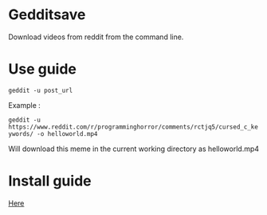 # Gedditsave
Download videos from reddit from the command line.


# Use guide 

`geddit -u post_url`

Example : 

`geddit -u https://www.reddit.com/r/programminghorror/comments/rctjq5/cursed_c_keywords/ -o helloworld.mp4`

Will download this meme in the current working directory as helloworld.mp4


# Install guide

[Here](https://github.com/Solirs/Gedditsave/blob/main/INSTALL.md)